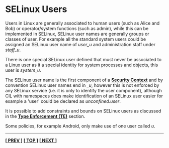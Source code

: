 # SELinux Users

Users in Linux are generally associated to human users (such as
Alice and Bob) or operator/system functions (such as admin), while this
can be implemented in SELinux, SELinux user names are generally groups
or classes of user. For example all the standard system users could be
assigned an SELinux user name of *user_u* and administration staff
under *staff_u*.

There is one special SELinux user defined that must never be associated
to a Linux user as it a special identity for system processes and
objects, this user is *system_u*.

The SELinux user name is the first component of a
[**Security Context**](security_context.md#security-context) and
by convention SELinux user names end in *_u*, however this is not
enforced by any SELinux service (i.e. it is only to identify the user
component), although CIL with namespaces does make identification of an
SELinux user easier for example a 'user' could be declared as
*unconfined.user*.

It is possible to add constraints and bounds on SELinux users as discussed in
the [**Type Enforcement (TE)**](type_enforcement.md#type-enforcement) section.

Some policies, for example Android, only make use of one user called *u*.

<!-- %CUTHERE% -->

---
**[[ PREV ]](mac.md)** **[[ TOP ]](#)** **[[ NEXT ]](rbac.md)**
